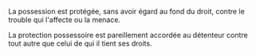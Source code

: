   
 La possession est protégée, sans avoir égard au fond du droit, contre le trouble qui l'affecte ou la menace.  

  
 La protection possessoire est pareillement accordée au détenteur contre tout autre que celui de qui il tient ses droits.  
